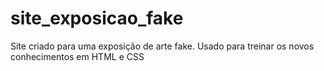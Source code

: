 # site_exposicao_fake
Site criado para uma exposição de arte fake. Usado para treinar os novos conhecimentos em HTML e CSS
